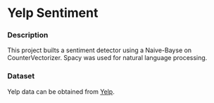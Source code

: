 # Yelp Sentiment

### Description
This project builts a sentiment detector using a Naive-Bayse on CounterVectorizer. Spacy was used for natural language processing.

### Dataset
Yelp data can be obtained from [Yelp](https://www.yelp.com/dataset_challenge).
